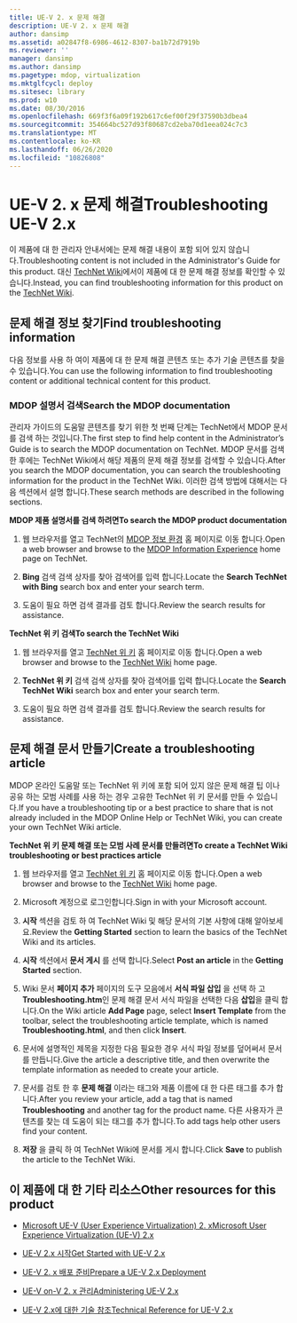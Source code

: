 ```yaml
---
title: UE-V 2. x 문제 해결
description: UE-V 2. x 문제 해결
author: dansimp
ms.assetid: a02847f8-6986-4612-8307-ba1b72d7919b
ms.reviewer: ''
manager: dansimp
ms.author: dansimp
ms.pagetype: mdop, virtualization
ms.mktglfcycl: deploy
ms.sitesec: library
ms.prod: w10
ms.date: 08/30/2016
ms.openlocfilehash: 669f3f6a09f192b617c6ef00f29f37590b3dbea4
ms.sourcegitcommit: 354664bc527d93f80687cd2eba70d1eea024c7c3
ms.translationtype: MT
ms.contentlocale: ko-KR
ms.lasthandoff: 06/26/2020
ms.locfileid: "10826808"
---
```

# <span data-ttu-id="c9545-103">UE-V 2. x 문제 해결</span><span class="sxs-lookup"><span data-stu-id="c9545-103">Troubleshooting UE-V 2.x</span></span>


<span data-ttu-id="c9545-104">이 제품에 대 한 관리자 안내서에는 문제 해결 내용이 포함 되어 있지 않습니다.</span><span class="sxs-lookup"><span data-stu-id="c9545-104">Troubleshooting content is not included in the Administrator's Guide for this product.</span></span> <span data-ttu-id="c9545-105">대신 [TechNet Wiki](https://go.microsoft.com/fwlink/p/?LinkId=224905)에서이 제품에 대 한 문제 해결 정보를 확인할 수 있습니다.</span><span class="sxs-lookup"><span data-stu-id="c9545-105">Instead, you can find troubleshooting information for this product on the [TechNet Wiki](https://go.microsoft.com/fwlink/p/?LinkId=224905).</span></span>

## <span data-ttu-id="c9545-106">문제 해결 정보 찾기</span><span class="sxs-lookup"><span data-stu-id="c9545-106">Find troubleshooting information</span></span>


<span data-ttu-id="c9545-107">다음 정보를 사용 하 여이 제품에 대 한 문제 해결 콘텐츠 또는 추가 기술 콘텐츠를 찾을 수 있습니다.</span><span class="sxs-lookup"><span data-stu-id="c9545-107">You can use the following information to find troubleshooting content or additional technical content for this product.</span></span>

### <span data-ttu-id="c9545-108">MDOP 설명서 검색</span><span class="sxs-lookup"><span data-stu-id="c9545-108">Search the MDOP documentation</span></span>

<span data-ttu-id="c9545-109">관리자 가이드의 도움말 콘텐츠를 찾기 위한 첫 번째 단계는 TechNet에서 MDOP 문서를 검색 하는 것입니다.</span><span class="sxs-lookup"><span data-stu-id="c9545-109">The first step to find help content in the Administrator’s Guide is to search the MDOP documentation on TechNet.</span></span> <span data-ttu-id="c9545-110">MDOP 문서를 검색 한 후에는 TechNet Wiki에서 해당 제품의 문제 해결 정보를 검색할 수 있습니다.</span><span class="sxs-lookup"><span data-stu-id="c9545-110">After you search the MDOP documentation, you can search the troubleshooting information for the product in the TechNet Wiki.</span></span> <span data-ttu-id="c9545-111">이러한 검색 방법에 대해서는 다음 섹션에서 설명 합니다.</span><span class="sxs-lookup"><span data-stu-id="c9545-111">These search methods are described in the following sections.</span></span>

**<span data-ttu-id="c9545-112">MDOP 제품 설명서를 검색 하려면</span><span class="sxs-lookup"><span data-stu-id="c9545-112">To search the MDOP product documentation</span></span>**

1.  <span data-ttu-id="c9545-113">웹 브라우저를 열고 TechNet의 [MDOP 정보 환경](https://go.microsoft.com/fwlink/p/?LinkId=236032) 홈 페이지로 이동 합니다.</span><span class="sxs-lookup"><span data-stu-id="c9545-113">Open a web browser and browse to the [MDOP Information Experience](https://go.microsoft.com/fwlink/p/?LinkId=236032) home page on TechNet.</span></span>

2.  <span data-ttu-id="c9545-114">**Bing** 검색 검색 상자를 찾아 검색어를 입력 합니다.</span><span class="sxs-lookup"><span data-stu-id="c9545-114">Locate the **Search TechNet with Bing** search box and enter your search term.</span></span>

3.  <span data-ttu-id="c9545-115">도움이 필요 하면 검색 결과를 검토 합니다.</span><span class="sxs-lookup"><span data-stu-id="c9545-115">Review the search results for assistance.</span></span>

**<span data-ttu-id="c9545-116">TechNet 위 키 검색</span><span class="sxs-lookup"><span data-stu-id="c9545-116">To search the TechNet Wiki</span></span>**

1.  <span data-ttu-id="c9545-117">웹 브라우저를 열고 [TechNet 위 키](https://go.microsoft.com/fwlink/p/?LinkId=224905) 홈 페이지로 이동 합니다.</span><span class="sxs-lookup"><span data-stu-id="c9545-117">Open a web browser and browse to the [TechNet Wiki](https://go.microsoft.com/fwlink/p/?LinkId=224905) home page.</span></span>

2.  <span data-ttu-id="c9545-118">**TechNet 위 키** 검색 검색 상자를 찾아 검색어를 입력 합니다.</span><span class="sxs-lookup"><span data-stu-id="c9545-118">Locate the **Search TechNet Wiki** search box and enter your search term.</span></span>

3.  <span data-ttu-id="c9545-119">도움이 필요 하면 검색 결과를 검토 합니다.</span><span class="sxs-lookup"><span data-stu-id="c9545-119">Review the search results for assistance.</span></span>

## <span data-ttu-id="c9545-120">문제 해결 문서 만들기</span><span class="sxs-lookup"><span data-stu-id="c9545-120">Create a troubleshooting article</span></span>


<span data-ttu-id="c9545-121">MDOP 온라인 도움말 또는 TechNet 위 키에 포함 되어 있지 않은 문제 해결 팁 이나 공유 하는 모범 사례를 사용 하는 경우 고유한 TechNet 위 키 문서를 만들 수 있습니다.</span><span class="sxs-lookup"><span data-stu-id="c9545-121">If you have a troubleshooting tip or a best practice to share that is not already included in the MDOP Online Help or TechNet Wiki, you can create your own TechNet Wiki article.</span></span>

**<span data-ttu-id="c9545-122">TechNet 위 키 문제 해결 또는 모범 사례 문서를 만들려면</span><span class="sxs-lookup"><span data-stu-id="c9545-122">To create a TechNet Wiki troubleshooting or best practices article</span></span>**

1.  <span data-ttu-id="c9545-123">웹 브라우저를 열고 [TechNet 위 키](https://go.microsoft.com/fwlink/p/?LinkId=224905) 홈 페이지로 이동 합니다.</span><span class="sxs-lookup"><span data-stu-id="c9545-123">Open a web browser and browse to the [TechNet Wiki](https://go.microsoft.com/fwlink/p/?LinkId=224905) home page.</span></span>

2.  <span data-ttu-id="c9545-124">Microsoft 계정으로 로그인합니다.</span><span class="sxs-lookup"><span data-stu-id="c9545-124">Sign in with your Microsoft account.</span></span>

3.  <span data-ttu-id="c9545-125">**시작** 섹션을 검토 하 여 TechNet Wiki 및 해당 문서의 기본 사항에 대해 알아보세요.</span><span class="sxs-lookup"><span data-stu-id="c9545-125">Review the **Getting Started** section to learn the basics of the TechNet Wiki and its articles.</span></span>

4.  <span data-ttu-id="c9545-126">**시작** 섹션에서 **문서 게시** 를 선택 합니다.</span><span class="sxs-lookup"><span data-stu-id="c9545-126">Select **Post an article** in the **Getting Started** section.</span></span>

5.  <span data-ttu-id="c9545-127">Wiki 문서 **페이지 추가** 페이지의 도구 모음에서 **서식 파일 삽입** 을 선택 하 고 **Troubleshooting.htm**인 문제 해결 문서 서식 파일을 선택한 다음 **삽입**을 클릭 합니다.</span><span class="sxs-lookup"><span data-stu-id="c9545-127">On the Wiki article **Add Page** page, select **Insert Template** from the toolbar, select the troubleshooting article template, which is named **Troubleshooting.html**, and then click **Insert**.</span></span>

6.  <span data-ttu-id="c9545-128">문서에 설명적인 제목을 지정한 다음 필요한 경우 서식 파일 정보를 덮어써서 문서를 만듭니다.</span><span class="sxs-lookup"><span data-stu-id="c9545-128">Give the article a descriptive title, and then overwrite the template information as needed to create your article.</span></span>

7.  <span data-ttu-id="c9545-129">문서를 검토 한 후 **문제 해결** 이라는 태그와 제품 이름에 대 한 다른 태그를 추가 합니다.</span><span class="sxs-lookup"><span data-stu-id="c9545-129">After you review your article, add a tag that is named **Troubleshooting** and another tag for the product name.</span></span> <span data-ttu-id="c9545-130">다른 사용자가 콘텐츠를 찾는 데 도움이 되는 태그를 추가 합니다.</span><span class="sxs-lookup"><span data-stu-id="c9545-130">To add tags help other users find your content.</span></span>

8.  <span data-ttu-id="c9545-131">**저장** 을 클릭 하 여 TechNet Wiki에 문서를 게시 합니다.</span><span class="sxs-lookup"><span data-stu-id="c9545-131">Click **Save** to publish the article to the TechNet Wiki.</span></span>

## <span data-ttu-id="c9545-132">이 제품에 대 한 기타 리소스</span><span class="sxs-lookup"><span data-stu-id="c9545-132">Other resources for this product</span></span>


-   [<span data-ttu-id="c9545-133">Microsoft UE-V (User Experience Virtualization) 2. x</span><span class="sxs-lookup"><span data-stu-id="c9545-133">Microsoft User Experience Virtualization (UE-V) 2.x</span></span>](index.md)

-   [<span data-ttu-id="c9545-134">UE-V 2.x 시작</span><span class="sxs-lookup"><span data-stu-id="c9545-134">Get Started with UE-V 2.x</span></span>](get-started-with-ue-v-2x-new-uevv2.md)

-   [<span data-ttu-id="c9545-135">UE-V 2. x 배포 준비</span><span class="sxs-lookup"><span data-stu-id="c9545-135">Prepare a UE-V 2.x Deployment</span></span>](prepare-a-ue-v-2x-deployment-new-uevv2.md)

-   [<span data-ttu-id="c9545-136">UE-V on-V 2. x 관리</span><span class="sxs-lookup"><span data-stu-id="c9545-136">Administering UE-V 2.x</span></span>](administering-ue-v-2x-new-uevv2.md)

-   [<span data-ttu-id="c9545-137">UE-V 2.x에 대한 기술 참조</span><span class="sxs-lookup"><span data-stu-id="c9545-137">Technical Reference for UE-V 2.x</span></span>](technical-reference-for-ue-v-2x-both-uevv2.md)






 

 





